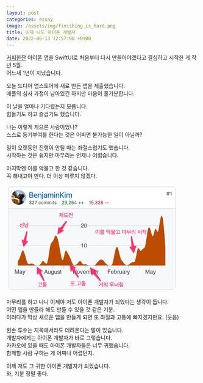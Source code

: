 ```yaml
---
layout: post
categories: essay
image: /assets/img/finishing_is_hard.png
title: 이제 나도 아이폰 개발자
date: 2022-06-13 12:57:00 +0900
---
```


[커피한잔](https://withcoffee.app) 아이폰 앱을 SwiftUI로 처음부터 다시 만들어야겠다고 결심하고 시작한 게 작년 5월.  
어느새 1년이 지났습니다.

오늘 드디어 앱스토어에 새로 만든 앱을 제출했습니다.  
애플의 심사 과정이 남아있긴 하지만 마음이 홀가분합니다.  

이 날을 얼마나 기다렸는지 모릅니다.  
힘들기도 하고 즐겁기도 했습니다.

나는 이렇게 게으른 사람이었나?  
스스로 동기부여를 한다는 것은 어쩌면 불가능한 일이 아닐까?

일이 오랫동안 진행이 안될 때는 좌절스럽기도 했습니다.  
시작하는 것은 쉽지만 마무리는 언제나 어렵습니다.  

마지막엔 이를 악물고 한 것 같습니다.  
꼭 해내고야 만다. 더 이상 미루지 않겠다.

![](/assets/img/finishing_is_hard.png)

마무리를 하고 나니 이제야 저도 아이폰 개발자가 되었다는 생각이 듭니다.    
어떤 앱을 만들라 해도 만들 수 있을 것 같은 기분.  
이러다가 막상 새로운 앱을 만들게 되면 또 좌절과 고통에 빠지겠지만요. (웃음)

왼손 투수는 지옥에서라도 데려온다는 말이 있습니다.  
개발자에게는 아이폰 개발자가 바로 그렇습니다.  
카카오에 있을 때도 아이폰 개발자들은 너무 귀했습니다.  
함께할 사람 구하는 게 어찌나 어렵던지.

이제 저도 그 귀한 아이폰 개발자가 되었습니다.  
와, 기분 정말 좋다.